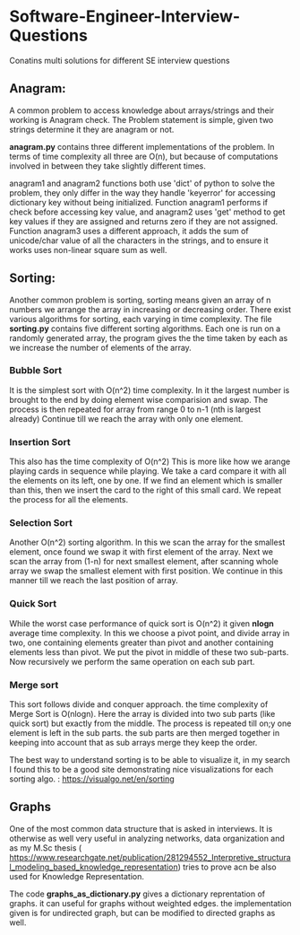 # Software-Engineer-Interview-Questions
Conatins multi solutions for different SE interview questions

## Anagram:
A common problem to access knowledge about arrays/strings and their working is Anagram check. The Problem statement is simple, given two strings determine it they are anagram or not.


__anagram.py__ contains three different implementations of the problem. In terms of time complexity all three are O(n), but because of computations involved in between they take slightly different times.

anagram1 and anagram2 functions both use 'dict' of python to solve the problem, they only differ in the way they handle 'keyerror' for accessing dictionary key without being initialized. Function anagram1 performs if check before accessing key value, and anagram2 uses 'get' method to get key values if they are assigned and returns zero if they are not assigned.
Function anagram3 uses a different approach, it adds the sum of unicode/char value of all the characters in the strings, and to ensure it works uses non-linear square sum as well.

## Sorting:
Another common problem is sorting, sorting means given an array of n numbers we arrange the array in increasing or decreasing order. There exist various algorithms for sorting, each varying in time complexity. The file __sorting.py__ contains five different sorting algorithms. Each one is run on a randomly generated array, the program gives the the time taken by each as we increase the number of elements of the array.
### Bubble Sort
It is the simplest sort with O(n^2) time complexity.
In it the largest number is brought to the end by doing element wise comparision and swap.
The process is then repeated for array from range 0 to n-1 (nth is largest already)
Continue till we reach the array with only one element.

### Insertion Sort
This also has the time complexity of O(n^2)
This is more like how we arange playing cards in sequence while playing. We take a card compare it with all the elements on its left, one by one. If we find an element which is smaller  than this, then we insert the card to the right of this small card.
We repeat the process for all the elements.

### Selection Sort
Another O(n^2) sorting algorithm. 
In this we scan the array for the smallest element, once found we swap it with first element of the array.
Next we scan the array from (1-n) for next smallest element, after scanning whole array we swap the smallest element with first position.
We continue in this manner till we reach the last position of array.

### Quick Sort
While the worst case performance of quick sort is O(n^2) it given __nlogn__ average time complexity.
In this we choose a pivot point, and divide array in two, one containing elements greater than pivot and another containing elements less than pivot. We put the pivot in middle of these two sub-parts.
Now recursively we perform the same operation on each sub part.

### Merge sort
This sort follows divide and conquer approach. the time complexity of Merge Sort is O(nlogn).
Here the array is divided into two sub parts (like quick sort) but exactly from the middle.
The process is repeated till on;y one element is left in the sub parts. the sub parts are then merged together in keeping into account that as sub arrays merge they keep the order.

The best way to understand sorting is to be able to visualize it, in my search I found this to be a good site demonstrating nice visualizations for each sorting algo. : https://visualgo.net/en/sorting

## Graphs
One of the most common data structure that is asked in interviews. It is otherwise as well very useful in analyzing networks, data organization and as my M.Sc thesis ( https://www.researchgate.net/publication/281294552_Interpretive_structural_modeling_based_knowledge_representation) tries to prove acn be also used for Knowledge Representation.

The code __graphs_as_dictionary.py__ gives a dictionary reprentation of graphs. it can useful for graphs without weighted edges. the implementation given is for undirected graph, but can be modified to directed graphs as well.






